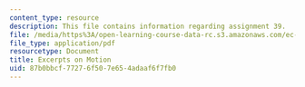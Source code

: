 ```yaml
---
content_type: resource
description: This file contains information regarding assignment 39.
file: /media/https%3A/open-learning-course-data-rc.s3.amazonaws.com/ec-050-recreate-experiments-from-history-inform-the-future-from-the-past-galileo-january-iap-2010/87b0bbcf77276f507e654adaaf6f7fb0_MITEC_050IAP10_assn39.pdf
file_type: application/pdf
resourcetype: Document
title: Excerpts on Motion
uid: 87b0bbcf-7727-6f50-7e65-4adaaf6f7fb0
---
```

